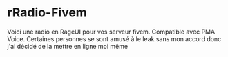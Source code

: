 # rRadio-Fivem
Voici une radio en RageUI pour vos serveur fivem. Compatible avec PMA Voice. Certaines personnes se sont amusé à le leak sans mon accord donc j'ai décidé de la mettre en ligne moi même
